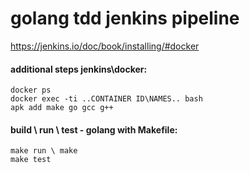 # golang tdd jenkins pipeline
https://jenkins.io/doc/book/installing/#docker

#### additional steps jenkins\docker:
```shell
docker ps
docker exec -ti ..CONTAINER ID\NAMES.. bash
apk add make go gcc g++
```
#### build \ run \ test - golang with Makefile:
```shell
make run \ make
make test
```
